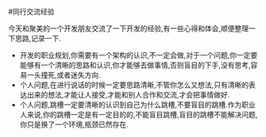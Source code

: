 #同行交流经验

今天和聚美的一个开发朋友交流了一下开发的经验,有一些心得和体会,顺便整理一下思路,记录一下.
+ 开发的职业规划,你需要有一个架构的认识,不一定会做,对于一个问题,你一定要能够有一个清晰的思路和认识,你才能够去做事情,否则盲目的下手,没有思考,容易一头撞死,或者迷失方向.
+ 个人问题,在进行说话的时候一定要思路清晰,不管你怎么又想法,只有清晰的表达出来的想法,才能让人接受,才能和别人合作和交流,才会把事情做好.
+ 个人问题,跳槽一定要清晰的认识到自己为什么跳槽,不要盲目的跳槽.作为职业人来说,你的跳槽一定是有一定目的的,不能盲目跳槽,盲目的跳槽不能解决问题,你只是换了一个环境,瓶颈已然存在.